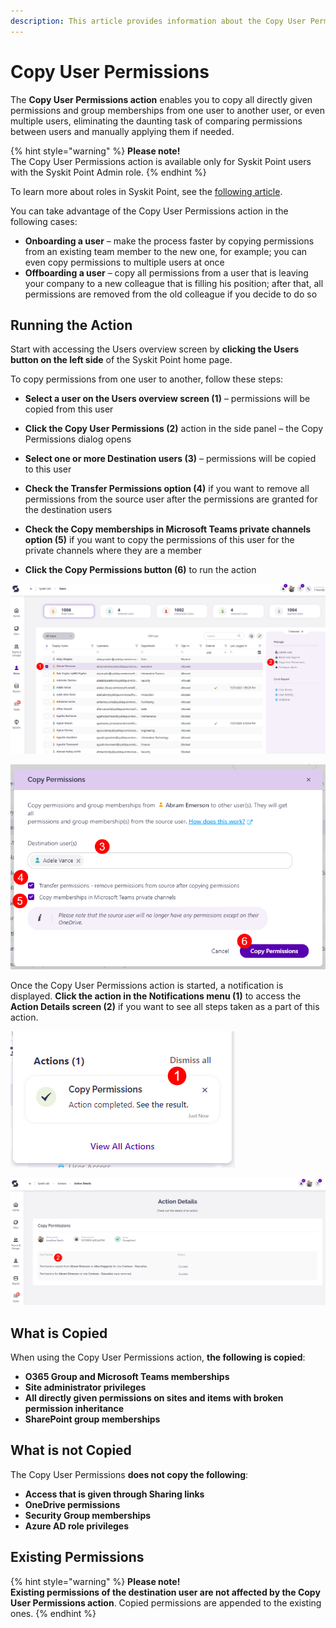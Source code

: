 ```yaml
---
description: This article provides information about the Copy User Permissions action.
---
```


# Copy User Permissions

The **Copy User Permissions action** enables you to copy all directly given permissions and group memberships from one user to another user, or even multiple users, eliminating the daunting task of comparing permissions between users and manually applying them if needed.

{% hint style="warning" %}
**Please note!**  
The Copy User Permissions action is available only for Syskit Point users with the Syskit Point Admin role.
{% endhint %}

To learn more about roles in Syskit Point, see the [following article](../configuration/enable-role-based-access.md).

You can take advantage of the Copy User Permissions action in the following cases:

* **Onboarding a user** – make the process faster by copying permissions from an existing team member to the new one, for example; you can even copy permissions to multiple users at once
* **Offboarding a user** – copy all permissions from a user that is leaving your company to a new colleague that is filling his position; after that, all permissions are removed from the old colleague if you decide to do so

## Running the Action

Start with accessing the Users overview screen by **clicking the Users button on the left side** of the Syskit Point home page.  

To copy permissions from one user to another, follow these steps:

* **Select a user on the Users overview screen \(1\)** – permissions will be copied from this user
* **Click the Copy User Permissions \(2\)** action in the side panel – the Copy Permissions dialog opens
* **Select one or more Destination users \(3\)** – permissions will be copied to this user
* **Check the Transfer Permissions option \(4\)** if you want to remove all permissions from the source user after the permissions are granted for the destination users
* **Check the Copy memberships in Microsoft Teams private channels option \(5\)** if you want to copy the permissions of this user for the private channels where they are a member

* **Click the Copy Permissions button \(6\)** to run the action

![Users Overview - Copy User Permissions](../.gitbook/assets/copy-user-permissions-users-overview.png)

![Copy User Permissions Dialog](../.gitbook/assets/copy-user-permissions-copy-permissions-dialog.png)

Once the Copy User Permissions action is started, a notification is displayed. **Click the action in the Notifications menu \(1\)** to access the **Action Details screen \(2\)** if you want to see all steps taken as a part of this action.

![Notifications Menu - Copy User Permissions](../.gitbook/assets/copy-user-permissions-copy-permissions-notification.png)

![Actions Details - Copy User Permissions steps](../.gitbook/assets/copy-user-permissions-action-details.png)

## What is Copied

When using the Copy User Permissions action, **the following is copied**:

* **O365 Group and Microsoft Teams memberships**
* **Site administrator privileges**
* **All directly given permissions on sites and items with broken permission inheritance**
* **SharePoint group memberships**

## What is not Copied

The Copy User Permissions **does not copy the following**:

* **Access that is given through Sharing links**
* **OneDrive permissions**
* **Security Group memberships**
* **Azure AD role privileges**

## Existing Permissions 

{% hint style="warning" %}
**Please note!**  
**Existing permissions of the destination user are not affected by the Copy User Permissions action**.
Copied permissions are appended to the existing ones.
{% endhint %}